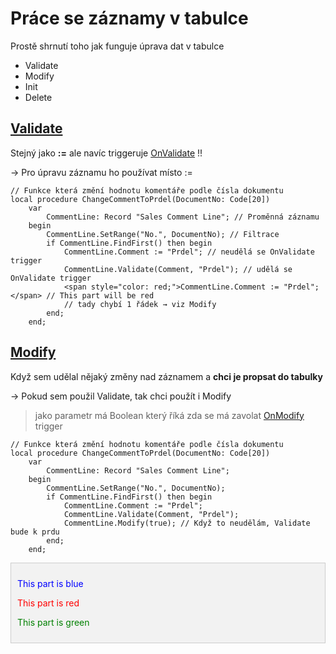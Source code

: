 # Práce se záznamy v tabulce

Prostě shrnutí toho jak funguje úprava dat v tabulce

- Validate
- Modify
- Init
- Delete

## [Validate](https://learn.microsoft.com/en-us/dynamics365/business-central/dev-itpro/developer/methods-auto/record/record-validate-method)

Stejný jako **:=** ale navíc triggeruje [OnValidate](https://learn.microsoft.com/en-us/dynamics365/business-central/dev-itpro/developer/triggers-auto/field/devenv-onvalidate-field-trigger) !!

→ Pro úpravu záznamu ho používat místo :=

```al
// Funkce která změní hodnotu komentáře podle čísla dokumentu
local procedure ChangeCommentToPrdel(DocumentNo: Code[20]) 
    var
        CommentLine: Record "Sales Comment Line"; // Proměnná záznamu
    begin
        CommentLine.SetRange("No.", DocumentNo); // Filtrace
        if CommentLine.FindFirst() then begin
            CommentLine.Comment := "Prdel"; // neudělá se OnValidate trigger
            CommentLine.Validate(Comment, "Prdel"); // udělá se OnValidate trigger
            <span style="color: red;">CommentLine.Comment := "Prdel";</span> // This part will be red
            // tady chybí 1 řádek → viz Modify
        end;                 
    end;
```

## [Modify](https://learn.microsoft.com/en-us/dynamics-nav/modify-function--record-)

Když sem udělal nějaký změny nad záznamem a **chci je propsat do tabulky**

→ Pokud sem použil Validate, tak chci použít i Modify

> jako parametr má Boolean který říká zda se má zavolat [OnModify](https://learn.microsoft.com/en-us/dynamics365/business-central/dev-itpro/developer/triggers-auto/table/devenv-onmodify-table-trigger) trigger

```al
// Funkce která změní hodnotu komentáře podle čísla dokumentu
local procedure ChangeCommentToPrdel(DocumentNo: Code[20]) 
    var
        CommentLine: Record "Sales Comment Line";
    begin
        CommentLine.SetRange("No.", DocumentNo);
        if CommentLine.FindFirst() then begin
            CommentLine.Comment := "Prdel";
            CommentLine.Validate(Comment, "Prdel");
            CommentLine.Modify(true); // Když to neudělám, Validate bude k prdu
        end;                 
    end;
```

<!-- This is an HTML block with inline CSS to control colors -->
<div style="background-color: #f2f2f2; padding: 10px; border: 1px solid #ccc;">
  <p style="color: blue;">This part is blue</p>
  <p style="color: red;">This part is red</p>
  <p style="color: green;">This part is green</p>
</div>
